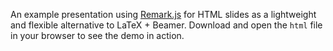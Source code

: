 An example presentation using [Remark.js](https://github.com/gnab/remark) for HTML slides as a lightweight and flexible alternative to LaTeX + Beamer.
Download and open the `html` file in your browser to see the demo in action.
